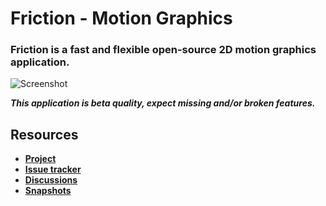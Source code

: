 # Friction - Motion Graphics

### Friction is a fast and flexible open-source 2D motion graphics application.

![Screenshot](https://friction.graphics/assets/friction-screenshot-01.jpg)

***This application is beta quality, expect missing and/or broken features.***

## Resources

* **[Project](https://github.com/friction2d/friction)**
* **[Issue tracker](https://github.com/friction2d/friction/issues)**
* **[Discussions](https://github.com/friction2d/friction/discussions)**
* **[Snapshots](https://sourceforge.net/projects/friction/files/snapshots/)**
